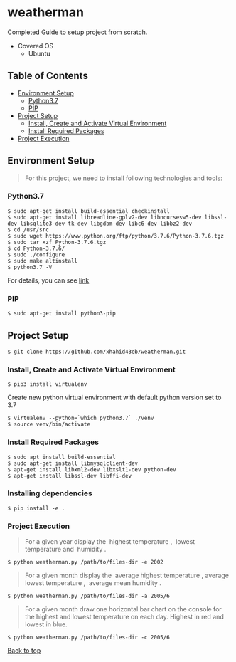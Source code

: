 # weatherman
Completed Guide to setup project from scratch.
* Covered OS
    * Ubuntu
## Table of Contents
* [Environment Setup](#environment-setup)
    * [Python3.7](#python37)
    * [PIP](#pip)
* [Project Setup](#project-setup)
    * [Install, Create and Activate Virtual Environment](#install-create-and-activate-virtual-environment)
    * [Install Required Packages](#install-required-packages)
* [Project Execution](#project-execution)
## Environment Setup
> For this project, we need to install following technologies and tools:
### Python3.7
```
$ sudo apt-get install build-essential checkinstall
$ sudo apt-get install libreadline-gplv2-dev libncursesw5-dev libssl-dev libsqlite3-dev tk-dev libgdbm-dev libc6-dev libbz2-dev
$ cd /usr/src
$ sudo wget https://www.python.org/ftp/python/3.7.6/Python-3.7.6.tgz
$ sudo tar xzf Python-3.7.6.tgz
$ cd Python-3.7.6/
$ sudo ./configure
$ sudo make altinstall
$ python3.7 -V
```
For details, you can see [link](https://askubuntu.com/questions/682869/how-do-i-install-a-erent-python-version-using-apt-get)
### PIP
```
$ sudo apt-get install python3-pip
```
## Project Setup
```
$ git clone https://github.com/xhahid43eb/weatherman.git
```
### Install, Create and Activate Virtual Environment
```
$ pip3 install virtualenv
```
Create new python virtual environment with default python version set to 3.7
```
$ virtualenv --python=`which python3.7` ./venv
$ source venv/bin/activate
```
### Install Required Packages
```
$ sudo apt install build-essential
$ sudo apt-get install libmysqlclient-dev
$ apt-get install libxml2-dev libxslt1-dev python-dev
$ apt-get install libssl-dev libffi-dev
```
### Installing dependencies
```
$ pip install -e .
```

### Project Execution
>For a given year display the ​ highest temperature​ , ​ lowest
temperature​ and ​ humidity​ .
```
$ python weatherman.py /path/to/files-dir -e 2002
```
>For a given month display the ​ average highest temperature​ ,
average lowest temperature​ , ​ average mean humidity​ .
```
$ python weatherman.py /path/to/files-dir -a 2005/6
```
>For a given month draw one horizontal bar chart on
the console for the highest and lowest temperature on each day.
Highest in red and lowest in blue.
```
$ python weatherman.py /path/to/files-dir -c 2005/6
```

[Back to top](#weatherman)
